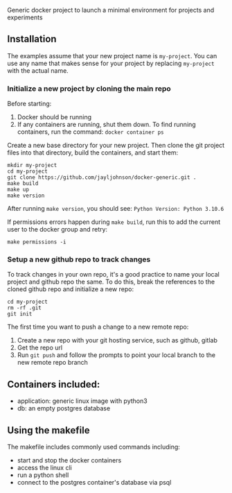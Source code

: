 Generic docker project to launch a minimal environment for projects and experiments

## Installation
The examples assume that your new project name is `my-project`.  You can use any name that makes sense for your project by replacing `my-project` with the actual name.

### Initialize a new project by cloning the main repo

Before starting:
1. Docker should be running
2. If any containers are running, shut them down.  To find running containers, run the command: `docker container ps`

Create a new base directory for your new project.  Then clone the git project files into that directory, build the containers, and start them:
```
mkdir my-project
cd my-project
git clone https://github.com/jayljohnson/docker-generic.git .
make build
make up
make version
```
After running `make version`, you should see: `Python Version:
Python 3.10.6`

If permissions errors happen during `make build`, run this to add the current user to the docker group and retry:
```
make permissions -i
```

### Setup a new github repo to track changes
To track changes in your own repo, it's a good practice to name your local project and github repo the same.  To do this, break the references to the cloned github repo and initialize a new repo:
```
cd my-project
rm -rf .git
git init
```

The first time you want to push a change to a new remote repo:
1. Create a new repo with your git hosting service, such as github, gitlab
2. Get the repo url
3. Run `git push` and follow the prompts to point your local branch to the new remote repo branch

## Containers included:
* application: generic linux image with python3
* db: an empty postgres database

## Using the makefile
The makefile includes commonly used commands including:
* start and stop the docker containers
* access the linux cli
* run a python shell
* connect to the postgres container's database via psql

